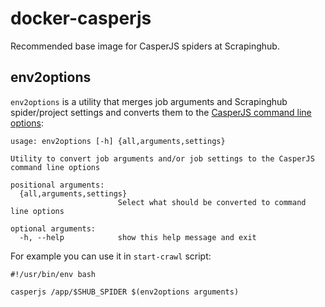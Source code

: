 # docker-casperjs

Recommended base image for CasperJS spiders at Scrapinghub.

## env2options

`env2options` is a utility that merges job arguments and Scrapinghub spider/project settings and converts them to the
[CasperJS command line options](http://docs.casperjs.org/en/latest/cli.html):


```
usage: env2options [-h] {all,arguments,settings}

Utility to convert job arguments and/or job settings to the CasperJS command line options

positional arguments:
  {all,arguments,settings}
                        Select what should be converted to command line options

optional arguments:
  -h, --help            show this help message and exit
```

For example you can use it in `start-crawl` script:

```
#!/usr/bin/env bash

casperjs /app/$SHUB_SPIDER $(env2options arguments)
```
